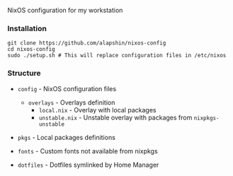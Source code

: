 NixOS configuration for my workstation

### Installation
```
git clone https://github.com/alapshin/nixos-config
cd nixos-config
sudo ./setup.sh # This will replace configuration files in /etc/nixos
```

### Structure
* `config` - NixOS configuration files
    * `overlays` - Overlays definition
        * `local.nix` - Overlay with local packages
        * `unstable.nix` - Unstable overlay with packages from `nixpkgs-unstable`

* `pkgs` - Local packages definitions
* `fonts` - Custom fonts not available from nixpkgs
* `dotfiles` - Dotfiles symlinked by Home Manager
